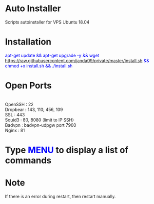# Auto Installer

Scripts autoinstaller for VPS Ubuntu 18.04

# Installation

<font color='#0000FF'>apt-get update && apt-get upgrade -y && wget https://raw.githubusercontent.com/janda09/private/master/install.sh && chmod +x install.sh && ./install.sh</font>

# Open Ports

<br>OpenSSH : 22
<br>Dropbear : 143, 110, 456, 109
<br>SSL : 443
<br>Squid3 : 80, 8080 (limit to IP SSH)
<br>Badvpn : badvpn-udpgw port 7900
<br>Nginx : 81

# Type <font color='#0000FF'>MENU</font> to display a list of commands

# Note

If there is an error during restart, then restart manually.
